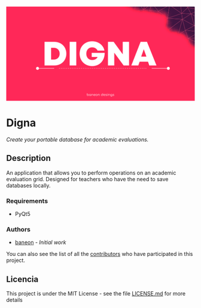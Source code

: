 ![Digna logo](https://raw.githubusercontent.com/baneonstore/Digna/development/Digna/src/Texture/LogoLarge.png)

# Digna
_Create your portable database for academic evaluations._

## Description
An application that allows you to perform operations on an academic evaluation grid. Designed for teachers who have the need to save databases locally.

### Requirements
* PyQt5

### Authors
* [baneon](https://github.com/baneonstore) - *Initial work*

You can also see the list of all the [contributors](https://github.com/baneonstore/Digna/contributors) who have participated in this project.

## Licencia
This project is under the MIT License - see the file [LICENSE.md](LICENSE.md) for more details
